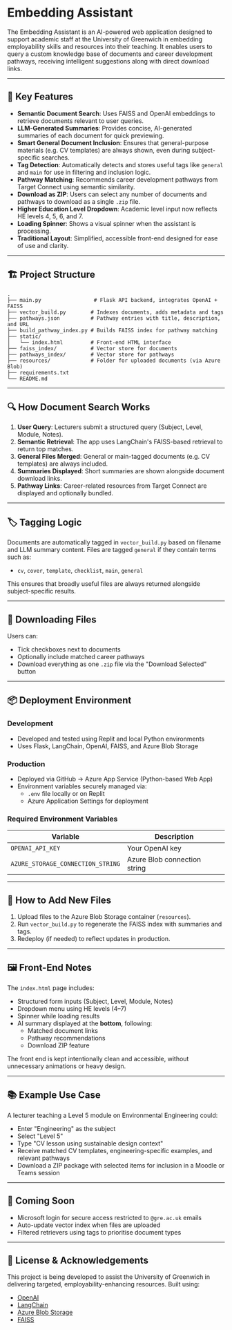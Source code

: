 # Embedding Assistant

The Embedding Assistant is an AI-powered web application designed to support academic staff at the University of Greenwich in embedding employability skills and resources into their teaching. It enables users to query a custom knowledge base of documents and career development pathways, receiving intelligent suggestions along with direct download links.

---

## 🌟 Key Features

- **Semantic Document Search**: Uses FAISS and OpenAI embeddings to retrieve documents relevant to user queries.
- **LLM-Generated Summaries**: Provides concise, AI-generated summaries of each document for quick previewing.
- **Smart General Document Inclusion**: Ensures that general-purpose materials (e.g. CV templates) are always shown, even during subject-specific searches.
- **Tag Detection**: Automatically detects and stores useful tags like `general` and `main` for use in filtering and inclusion logic.
- **Pathway Matching**: Recommends career development pathways from Target Connect using semantic similarity.
- **Download as ZIP**: Users can select any number of documents and pathways to download as a single `.zip` file.
- **Higher Education Level Dropdown**: Academic level input now reflects HE levels 4, 5, 6, and 7.
- **Loading Spinner**: Shows a visual spinner when the assistant is processing.
- **Traditional Layout**: Simplified, accessible front-end designed for ease of use and clarity.

---

## 🏗 Project Structure

```
.
├── main.py                 # Flask API backend, integrates OpenAI + FAISS
├── vector_build.py        # Indexes documents, adds metadata and tags
├── pathways.json          # Pathway entries with title, description, and URL
├── build_pathway_index.py # Builds FAISS index for pathway matching
├── static/
│   └── index.html         # Front-end HTML interface
├── faiss_index/           # Vector store for documents
├── pathways_index/        # Vector store for pathways
├── resources/             # Folder for uploaded documents (via Azure Blob)
├── requirements.txt
└── README.md
```

---

## 🔍 How Document Search Works

1. **User Query**: Lecturers submit a structured query (Subject, Level, Module, Notes).
2. **Semantic Retrieval**: The app uses LangChain's FAISS-based retrieval to return top matches.
3. **General Files Merged**: General or main-tagged documents (e.g. CV templates) are always included.
4. **Summaries Displayed**: Short summaries are shown alongside document download links.
5. **Pathway Links**: Career-related resources from Target Connect are displayed and optionally bundled.

---

## 🏷 Tagging Logic

Documents are automatically tagged in `vector_build.py` based on filename and LLM summary content. Files are tagged `general` if they contain terms such as:

- `cv`, `cover`, `template`, `checklist`, `main`, `general`

This ensures that broadly useful files are always returned alongside subject-specific results.

---

## 💾 Downloading Files

Users can:
- Tick checkboxes next to documents
- Optionally include matched career pathways
- Download everything as one `.zip` file via the "Download Selected" button

---

## 📦 Deployment Environment

### Development
- Developed and tested using Replit and local Python environments
- Uses Flask, LangChain, OpenAI, FAISS, and Azure Blob Storage

### Production
- Deployed via GitHub → Azure App Service (Python-based Web App)
- Environment variables securely managed via:
  - `.env` file locally or on Replit
  - Azure Application Settings for deployment

### Required Environment Variables

| Variable                     | Description                        |
|-----------------------------|------------------------------------|
| `OPENAI_API_KEY`            | Your OpenAI key                    |
| `AZURE_STORAGE_CONNECTION_STRING` | Azure Blob connection string  |

---

## 📄 How to Add New Files

1. Upload files to the Azure Blob Storage container (`resources`).
2. Run `vector_build.py` to regenerate the FAISS index with summaries and tags.
3. Redeploy (if needed) to reflect updates in production.

---

## 🖼 Front-End Notes

The `index.html` page includes:
- Structured form inputs (Subject, Level, Module, Notes)
- Dropdown menu using HE levels (4–7)
- Spinner while loading results
- AI summary displayed at the **bottom**, following:
  - Matched document links
  - Pathway recommendations
  - Download ZIP feature

The front end is kept intentionally clean and accessible, without unnecessary animations or heavy design.

---

## 📚 Example Use Case

A lecturer teaching a Level 5 module on Environmental Engineering could:

- Enter "Engineering" as the subject
- Select "Level 5"
- Type "CV lesson using sustainable design context"
- Receive matched CV templates, engineering-specific examples, and relevant pathways
- Download a ZIP package with selected items for inclusion in a Moodle or Teams session

---

## 🔐 Coming Soon

- Microsoft login for secure access restricted to `@gre.ac.uk` emails
- Auto-update vector index when files are uploaded
- Filtered retrievers using tags to prioritise document types

---

## 🤝 License & Acknowledgements

This project is being developed to assist the University of Greenwich in delivering targeted, employability-enhancing resources. Built using:

- [OpenAI](https://openai.com/)
- [LangChain](https://www.langchain.com/)
- [Azure Blob Storage](https://azure.microsoft.com/en-us/services/storage/blobs/)
- [FAISS](https://github.com/facebookresearch/faiss)